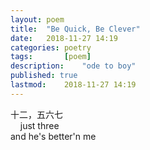 ```yaml
---
layout: poem
title: 	"Be Quick, Be Clever"
date:	2018-11-27 14:19
categories:	poetry
tags:		[poem] 
description: 	"ode to boy"
published: true
lastmod:	2018-11-27 14:19
---
```


<span class="cn-txt">十二，五六七</span><br>
&nbsp;&nbsp;&nbsp;&nbsp;just three<br>
and he's better'n me
